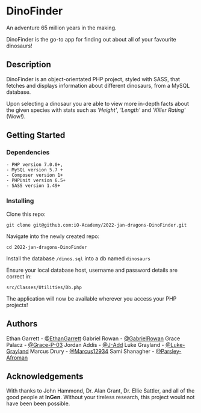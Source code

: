 # DinoFinder

An adventure 65 million years in the making.

DinoFinder is the go-to app for finding out about all of your favourite dinosaurs!

## Description
DinoFinder is an object-orientated PHP project, styled with SASS, that fetches and displays information about different dinosaurs, from a MySQL database.

Upon selecting a dinosaur you are able to view more in-depth facts about the given species with stats such as *'Height'*, *'Length'* and *'Killer Rating'* (Wow!).

## Getting Started

### Dependencies

    - PHP version 7.0.0+, 
    - MySQL version 5.7 + 
    - Composer version 1+
    - PHPUnit version 6.5+
    - SASS version 1.49+

### Installing
Clone this repo:
```
git clone git@github.com:iO-Academy/2022-jan-dragons-DinoFinder.git
```

Navigate into the newly created repo:
```
cd 2022-jan-dragons-DinoFinder
```

Install the database ```/dinos.sql``` into a db named ```dinosaurs```

Ensure your local database host, username and password details are correct in:
```
src/Classes/Utilities/Db.php
```

The application will now be available wherever you access your PHP projects!




## Authors

Ethan Garrett - [@EthanGarrett](https://github.com/ethan-garrett)
Gabriel Rowan - [@GabrielRowan](https://github.com/gabrielrowan)
Grace Palacz - [@Grace-P-03](https://github.com/grace-p-03)
Jordan Addis - [@J-Add](https://github.com/j-add)
Luke Grayland - [@Luke-Grayland](https://github.com/luke-grayland)
Marcus Drury - [@Marcus12934](https://github.com/Marcus12934)
Sami Shanagher - [@Parsley-Afroman](https://github.com/Parsley-Afroman)



## Acknowledgements

With thanks to John Hammond, Dr. Alan Grant, Dr. Ellie Sattler, and all of the good people at **InGen**. Without your tireless research, this project would not have been been possible.


